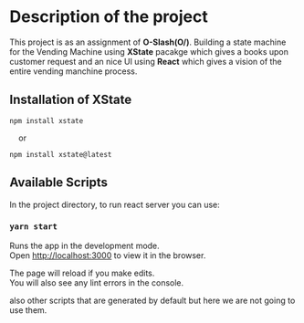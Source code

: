 # Description of the project

This project is as an assignment of **O-Slash(O/)**. Building a state machine for the Vending Machine using **XState** pacakge which gives a books upon customer request and an nice UI using **React** which gives a vision of the entire vending manchine process.

## Installation of XState
```
npm install xstate
```
&nbsp;&nbsp;&nbsp;&nbsp;or

```
npm install xstate@latest
```

## Available Scripts

In the project directory, to run react server you can use:

### `yarn start`

Runs the app in the development mode.\
Open [http://localhost:3000](http://localhost:3000) to view it in the browser.

The page will reload if you make edits.\
You will also see any lint errors in the console.

also other scripts that are generated by default but here we are not going to use them.
